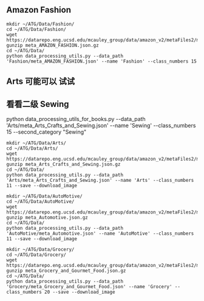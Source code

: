 ## Amazon Fashion 
```shell
mkdir ~/ATG/Data/Fashion/
cd ~/ATG/Data/Fashion/
wget https://datarepo.eng.ucsd.edu/mcauley_group/data/amazon_v2/metaFiles2/meta_AMAZON_FASHION.json.gz
gunzip meta_AMAZON_FASHION.json.gz
cd ~/ATG/Data/
python data_processing_utils.py --data_path 'Fashion/meta_AMAZON_FASHION.json' --name 'Fashion' --class_numbers 15 
``` 

## Arts 可能可以 试试 
## 看看二级 Sewing
python data_processing_utils_for_books.py --data_path 'Arts/meta_Arts_Crafts_and_Sewing.json'  --name 'Sewing' --class_numbers 15 --second_category "Sewing" 
```shell 
mkdir ~/ATG/Data/Arts/
cd ~/ATG/Data/Arts/
wget https://datarepo.eng.ucsd.edu/mcauley_group/data/amazon_v2/metaFiles2/meta_Arts_Crafts_and_Sewing.json.gz
gunzip meta_Arts_Crafts_and_Sewing.json.gz
cd ~/ATG/Data/
python data_processing_utils.py --data_path 'Arts/meta_Arts_Crafts_and_Sewing.json' --name 'Arts' --class_numbers 11 --save --download_image
``` 

```shell 
mkdir ~/ATG/Data/AutoMotive/
cd ~/ATG/Data/AutoMotive/
wget https://datarepo.eng.ucsd.edu/mcauley_group/data/amazon_v2/metaFiles2/meta_Automotive.json.gz
gunzip meta_Automotive.json.gz
cd ~/ATG/Data/
python data_processing_utils.py --data_path 'AutoMotive/meta_Automotive.json' --name 'AutoMotive' --class_numbers 11 --save --download_image
``` 

```shell 
mkdir ~/ATG/Data/Grocery/
cd ~/ATG/Data/Grocery/
wget https://datarepo.eng.ucsd.edu/mcauley_group/data/amazon_v2/metaFiles2/meta_Grocery_and_Gourmet_Food.json.gz
gunzip meta_Grocery_and_Gourmet_Food.json.gz
cd ~/ATG/Data/
python data_processing_utils.py --data_path 'Grocery/meta_Grocery_and_Gourmet_Food.json' --name 'Grocery' --class_numbers 20 --save --download_image
``` 